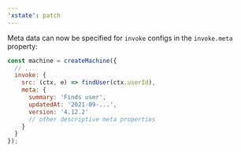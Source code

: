 ```yaml
---
'xstate': patch
---
```


Meta data can now be specified for `invoke` configs in the `invoke.meta` property:

```js
const machine = createMachine({
  // ...
  invoke: {
    src: (ctx, e) => findUser(ctx.userId),
    meta: {
      summary: 'Finds user',
      updatedAt: '2021-09-...',
      version: '4.12.2'
      // other descriptive meta properties
    }
  }
});
```
